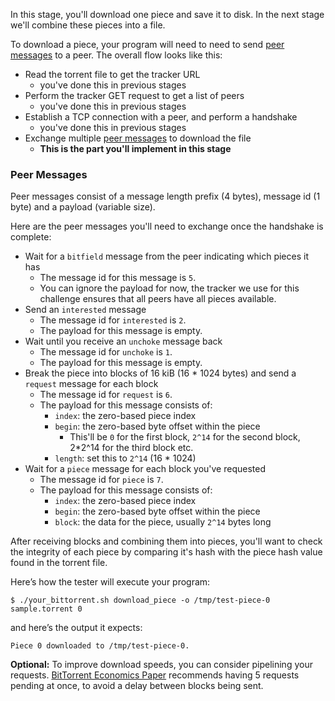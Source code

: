In this stage, you'll download one piece and save it to disk. In the next stage we'll combine these pieces into a file.

To download a piece, your program will need to need to send [peer messages](https://www.bittorrent.org/beps/bep_0003.html#peer-messages) to a peer. The overall flow looks like this:

- Read the torrent file to get the tracker URL
    - you've done this in previous stages
- Perform the tracker GET request to get a list of peers
    - you've done this in previous stages
- Establish a TCP connection with a peer, and perform a handshake
    - you've done this in previous stages
- Exchange multiple [peer messages](https://www.bittorrent.org/beps/bep_0003.html#peer-messages) to download the file
    - **This is the part you'll implement in this stage**

### Peer Messages

Peer messages consist of a message length prefix (4 bytes), message id (1 byte) and a payload (variable size).

Here are the peer messages you'll need to exchange once the handshake is complete:

- Wait for a `bitfield` message from the peer indicating which pieces it has
    - The message id for this message is `5`.
    - You can ignore the payload for now, the tracker we use for this challenge ensures that all peers have all pieces available.
- Send an `interested` message
    - The message id for `interested` is `2`.
    - The payload for this message is empty.
- Wait until you receive an `unchoke` message back
    - The message id for `unchoke` is `1`.
    - The payload for this message is empty.
- Break the piece into blocks of 16 kiB (16 * 1024 bytes) and send a `request` message for each block
    - The message id for `request` is `6`.
    - The payload for this message consists of:
        - `index`: the zero-based piece index
        - `begin`: the zero-based byte offset within the piece
            - This'll be `0` for the first block, `2^14` for the second block, 2*2^14 for the third block etc.
        - `length`: set this to `2^14` (16 * 1024)
- Wait for a `piece` message for each block you've requested
    - The message id for `piece` is `7`.
    - The payload for this message consists of:
        - `index`: the zero-based piece index
        - `begin`: the zero-based byte offset within the piece
        - `block`: the data for the piece, usually `2^14` bytes long

After receiving blocks and combining them into pieces, you'll want to check the integrity of each piece by comparing it's hash
with the piece hash value found in the torrent file.

Here’s how the tester will execute your program:
```
$ ./your_bittorrent.sh download_piece -o /tmp/test-piece-0 sample.torrent 0
```
and here’s the output it expects:
```
Piece 0 downloaded to /tmp/test-piece-0.
```

**Optional:** To improve download speeds, you can consider pipelining your requests. [BitTorrent Economics Paper](http://bittorrent.org/bittorrentecon.pdf) recommends having 5 requests pending at once, to avoid a delay between blocks being sent.
